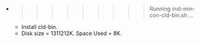 * >>>>>>>>> Running inst-min-con-cld-bin.sh ...
  * Install cld-bin.
  * Disk size = 1311212K. Space Used = 8K.
